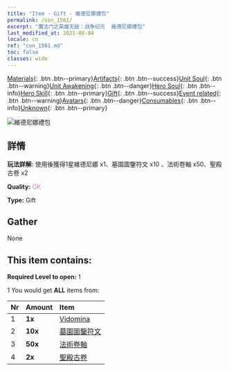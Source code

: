 ```yaml
---
title: "Item - Gift - 維德尼娜禮包"
permalink: /con_1561/
excerpt: "魔法门之英雄无敌：战争纪元  維德尼娜禮包"
last_modified_at: 2021-08-04
locale: cn
ref: "con_1561.md"
toc: false
classes: wide
---
```

 [Materials](/ItemsCN/){: .btn .btn--primary}[Artifacts](/ItemsCN/Artifacts/){: .btn .btn--success}[Unit Soul](/ItemsCN/UnitSoul/){: .btn .btn--warning}[Unit Awakening](/ItemsCN/UnitAwakening/){: .btn .btn--danger}[Hero Soul](/ItemsCN/HeroSoul/){: .btn .btn--info}[Hero Skill](/ItemsCN/HeroSkill/){: .btn .btn--primary}[Gift](/ItemsCN/Gift/){: .btn .btn--success}[Event related](/ItemsCN/Events/){: .btn .btn--warning}[Avatars](/ItemsCN/Avatars/){: .btn .btn--danger}[Consumables](/ItemsCN/Consumables/){: .btn .btn--info}[Unknown](/ItemsCN/Unknown/){: .btn .btn--primary}

 ![維德尼娜禮包](/images/t/i_907175.png)

## 詳情
 **玩法詳解:** 使用後獲得1星維德尼娜 x1、墓園圖鑒符文 x10 、法術卷軸 x50、聖殿古卷 x2

 **Quality:** <span style="color: #DA70D6">OK</span>

 **Type:** Gift

## Gather

  None

## This item contains:

 **Required Level to open:** 1

 1 You would get **ALL** items  from:

  | Nr | Amount |     Item    |
  |:---|:-------|:------------|
  | 1 |  **1x** | [Vidomina](/heroes/維德尼娜/) |  | 
  | 2 |  **10x** | [墓園圖鑒符文](/cn/Items/con_755/) |  | 
  | 3 |  **50x** | [法術卷軸](/cn/Items/con_694/) |  | 
  | 4 |  **2x** | [聖殿古卷](/cn/Items/con_697/) |  | 
